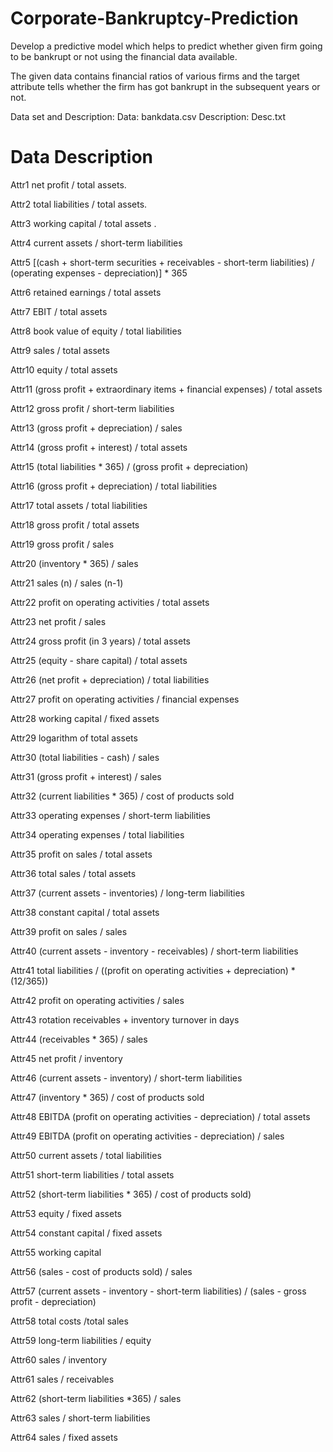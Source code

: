 # Corporate-Bankruptcy-Prediction

Develop a predictive model which helps to predict whether given firm going to be bankrupt or not using the financial data available.

The given data contains financial ratios of various firms and the target attribute tells whether the firm has got bankrupt in the subsequent years or not. 

Data set and Description:
  Data: bankdata.csv
  Description: Desc.txt

# Data Description
Attr1	net profit / total assets.

Attr2	total liabilities / total assets. 

Attr3	working capital / total assets .

Attr4	current assets / short-term liabilities 

Attr5	[(cash + short-term securities + receivables - short-term liabilities) / (operating expenses - depreciation)] * 365 

Attr6	retained earnings / total assets 

Attr7	EBIT / total assets 

Attr8	book value of equity / total liabilities 

Attr9	sales / total assets 

Attr10	equity / total assets 

Attr11	(gross profit + extraordinary items + financial expenses) / total assets 

Attr12	gross profit / short-term liabilities 

Attr13	(gross profit + depreciation) / sales 

Attr14	(gross profit + interest) / total assets 

Attr15	(total liabilities * 365) / (gross profit + depreciation) 

Attr16	(gross profit + depreciation) / total liabilities 

Attr17	total assets / total liabilities 

Attr18	gross profit / total assets 

Attr19	gross profit / sales 

Attr20	(inventory * 365) / sales 

Attr21	sales (n) / sales (n-1) 

Attr22	profit on operating activities / total assets 

Attr23	net profit / sales 

Attr24	gross profit (in 3 years) / total assets 

Attr25	(equity - share capital) / total assets 

Attr26	(net profit + depreciation) / total liabilities 

Attr27	profit on operating activities / financial expenses 

Attr28	working capital / fixed assets 

Attr29	logarithm of total assets 

Attr30	(total liabilities - cash) / sales 

Attr31	(gross profit + interest) / sales 

Attr32	(current liabilities * 365) / cost of products sold 

Attr33	operating expenses / short-term liabilities 

Attr34	operating expenses / total liabilities 

Attr35	profit on sales / total assets 

Attr36	total sales / total assets 

Attr37	(current assets - inventories) / long-term liabilities 

Attr38	constant capital / total assets 

Attr39	profit on sales / sales 

Attr40	(current assets - inventory - receivables) / short-term liabilities 

Attr41	total liabilities / ((profit on operating activities + depreciation) * (12/365)) 

Attr42	profit on operating activities / sales 

Attr43	rotation receivables + inventory turnover in days 

Attr44	(receivables * 365) / sales 

Attr45	net profit / inventory 

Attr46	(current assets - inventory) / short-term liabilities 

Attr47	(inventory * 365) / cost of products sold 

Attr48	EBITDA (profit on operating activities - depreciation) / total assets 

Attr49	EBITDA (profit on operating activities - depreciation) / sales 

Attr50	current assets / total liabilities 

Attr51	short-term liabilities / total assets 

Attr52	(short-term liabilities * 365) / cost of products sold) 

Attr53	equity / fixed assets 

Attr54	constant capital / fixed assets 

Attr55	working capital 

Attr56	(sales - cost of products sold) / sales 

Attr57	(current assets - inventory - short-term liabilities) / (sales - gross profit - depreciation) 

Attr58	total costs /total sales 

Attr59	long-term liabilities / equity 

Attr60	sales / inventory 

Attr61	sales / receivables 

Attr62	(short-term liabilities *365) / sales 

Attr63	sales / short-term liabilities 

Attr64	sales / fixed assets

